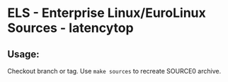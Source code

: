 # ELS - Enterprise Linux/EuroLinux Sources - latencytop
 
## Usage:
  Checkout branch or tag. Use `make sources` to recreate  SOURCE0 archive.
